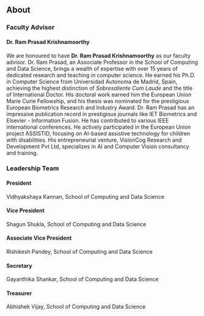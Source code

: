 ## About
### Faculty Advisor
#### Dr. Ram Prasad Krishnamoorthy

We are honoured to have **Dr. Ram Prasad Krishnamoorthy** as our faculty advisor. Dr. Ram Prasad, an Associate Professor in the School of Computing and Data Science, brings a wealth of expertise with over 15 years of dedicated research and teaching in computer science. He earned his Ph.D. in Computer Science from Universidad Autonoma de Madrid, Spain, achieving the highest distinction of _Sobresaliente Cum Laude_ and the title of International Doctor. His doctoral work earned him the European Union Marie Curie Fellowship, and his thesis was nominated for the prestigious European Biometrics Research and Industry Award. Dr. Ram Prasad has an impressive publication record in prestigious journals like IET Biometrics and Elsevier - Information Fusion. He has contributed to various IEEE international conferences. He actively participated in the European Union project ASSISTID, focusing on AI-based assistive technology for children with disabilities. His entrepreneurial venture, VisionCog Research and Development Pvt Ltd, specializes in AI and Computer Vision consultancy and training.



### Leadership Team
#### President
Vidhyakshaya Kannan, School of Computing and Data Science
#### Vice President 
Shagun Shukla, School of Computing and Data Science
#### Associate Vice President 
Rishikesh Pandey, School of Computing and Data Science
#### Secretary
Gayanthika Shankar, School of Computing and Data Science
#### Treasurer
Abhishek Vijay, School of Computing and Data Science
